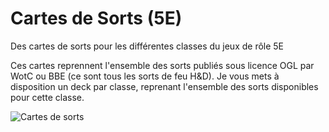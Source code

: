 # Cartes de Sorts (5E)
Des cartes de sorts pour les différentes classes du jeux de rôle 5E

Ces cartes reprennent l'ensemble des sorts publiés sous licence OGL par WotC ou BBE (ce sont tous les sorts de feu H&D). Je vous mets à disposition un deck par classe, reprenant l'ensemble des sorts disponibles pour cette classe.

![Cartes de sorts](https://www.black-book-editions.fr/contenu/users/78375/image/(Rendu)Magicien.png)
